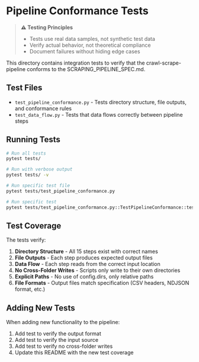 # Pipeline Conformance Tests

> **⚠️ Testing Principles**
> - Tests use real data samples, not synthetic test data
> - Verify actual behavior, not theoretical compliance
> - Document failures without hiding edge cases

This directory contains integration tests to verify that the crawl-scrape-pipeline conforms to the SCRAPING_PIPELINE_SPEC.md.

## Test Files

- `test_pipeline_conformance.py` - Tests directory structure, file outputs, and conformance rules
- `test_data_flow.py` - Tests that data flows correctly between pipeline steps

## Running Tests

```bash
# Run all tests
pytest tests/

# Run with verbose output
pytest tests/ -v

# Run specific test file
pytest tests/test_pipeline_conformance.py

# Run specific test
pytest tests/test_pipeline_conformance.py::TestPipelineConformance::test_directory_structure
```

## Test Coverage

The tests verify:

1. **Directory Structure** - All 15 steps exist with correct names
2. **File Outputs** - Each step produces expected output files
3. **Data Flow** - Each step reads from the correct input location
4. **No Cross-Folder Writes** - Scripts only write to their own directories
5. **Explicit Paths** - No use of config.dirs, only relative paths
6. **File Formats** - Output files match specification (CSV headers, NDJSON format, etc.)

## Adding New Tests

When adding new functionality to the pipeline:

1. Add test to verify the output format
2. Add test to verify the input source
3. Add test to verify no cross-folder writes
4. Update this README with the new test coverage